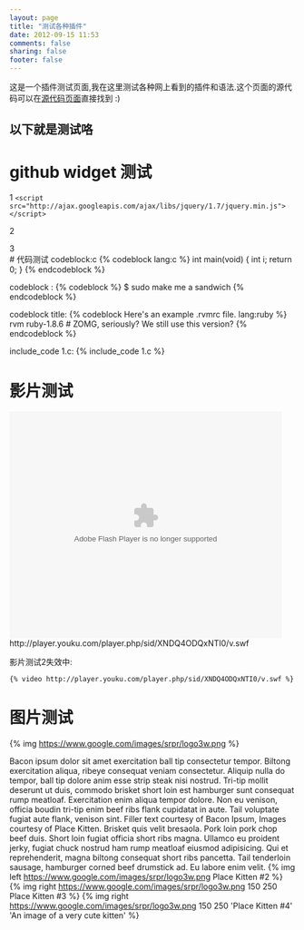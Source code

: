 ```yaml
---
layout: page
title: "测试各种插件"
date: 2012-09-15 11:53
comments: false
sharing: false
footer: false
---
```

这是一个插件测试页面,我在这里测试各种网上看到的插件和语法.这个页面的源代码可以在[源代码页面](https://github.com/zodiac1111/zodiac1111.github.com/blob/source/source/test/index.markdown)直接找到 :)

以下就是测试咯
---
# github widget 测试 

1
`<script src="http://ajax.googleapis.com/ajax/libs/jquery/1.7/jquery.min.js"></script>`
<script src="{{ root_url }}/javascripts/libs/jquery.min.js"></script>
<script type="text/javascript" src="{{ root_url }}/javascripts/libs/jquery.githubRepoWidget.min.js"></script>
<div class="github-widget" data-repo="JoelSutherland/GitHub-jQuery-Repo-Widget"></div>

2
<div class="github-widget" data-repo="zodiac1111/dotvim"></div>
3
<div class="github-widget" data-repo="zodiac1111/zodiac1111.github.com"></div>
# 代码测试
codeblock:c
{% codeblock lang:c %}
int main(void)
{
	int i;
	return 0;
}
{% endcodeblock %}

codeblock :
{% codeblock %}
	$ sudo make me a sandwich
{% endcodeblock %}

codeblock title:
{% codeblock Here's an example .rvmrc file. lang:ruby %}
rvm ruby-1.8.6 # ZOMG, seriously? We still use this version?
{% endcodeblock %}

include_code 1.c:
{% include_code 1.c %}

# 影片测试

<div class="video-container">
	<embed src="http://player.youku.com/player.php/sid/XNDQ4ODQxNTI0/v.swf" allowFullScreen="true" quality="high" width="480" height="400" align="middle" allowScriptAccess="always" type="application/x-shockwave-flash"></embed>
</div>

<div class="video-container">
http://player.youku.com/player.php/sid/XNDQ4ODQxNTI0/v.swf
</div>

影片测试2失效中:

	{% video http://player.youku.com/player.php/sid/XNDQ4ODQxNTI0/v.swf %}



# 图片测试
{% img https://www.google.com/images/srpr/logo3w.png %}

Bacon ipsum dolor sit amet exercitation ball tip consectetur tempor. Biltong exercitation aliqua, ribeye consequat veniam consectetur.
Aliquip nulla do tempor, ball tip dolore anim esse strip steak nisi nostrud. Tri-tip mollit deserunt ut duis, commodo brisket short loin est hamburger sunt consequat rump meatloaf. Exercitation enim aliqua tempor dolore. Non eu venison, officia boudin tri-tip enim beef ribs flank cupidatat in aute. Tail voluptate fugiat aute flank, venison sint.
Filler text courtesy of Bacon Ipsum, Images courtesy of Place Kitten.
Brisket quis velit bresaola. Pork loin pork chop beef duis. Short loin fugiat officia short ribs magna. Ullamco eu proident jerky, fugiat chuck nostrud ham rump meatloaf eiusmod adipisicing. Qui et reprehenderit, magna biltong consequat short ribs pancetta. Tail tenderloin sausage, hamburger corned beef drumstick ad. Eu labore enim velit.
{% img left https://www.google.com/images/srpr/logo3w.png Place Kitten #2 %}
{% img right https://www.google.com/images/srpr/logo3w.png 150 250 Place Kitten #3 %}
{% img right https://www.google.com/images/srpr/logo3w.png 150 250 'Place Kitten #4' 'An image of a very cute kitten' %}
